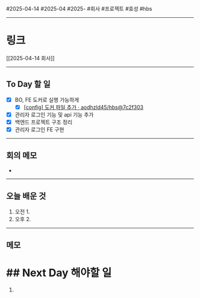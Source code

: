#2025-04-14 #2025-04 #2025- 
#회사 #프로젝트 #효성 #hbs


------
# 링크 
[[2025-04-14 회사]]

---
## To Day 할 일
- [x] BO, FE  도커로 실행 가능하게
    - [x] [[config] 도커 파일 추가 · aodhzld45/hbs@7c2f303](https://github.com/aodhzld45/hbs/commit/7c2f303b528195b4a709cab061a4b617d12eb9b6)
- [x] 관리자 로그인 기능 및 api 기능 추가
- [x] 백엔드 프로젝트 구조 정리
- [x] 관리자 로그인 FE 구현
---
## 회의 메모
- 
---
## 오늘 배운 것
1. 오전
    1. 
2. 오후
    2. 
---
## 메모


# ## Next Day 해야할 일
1. 
